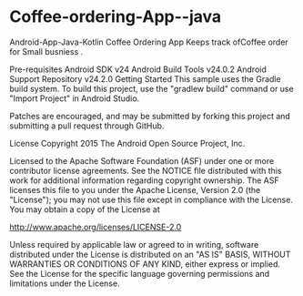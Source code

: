 # Coffee-ordering-App--java
Android-App-Java-Kotlin
Coffee Ordering  App Keeps track ofCoffee order for Small busniess .

Pre-requisites Android SDK v24 Android Build Tools v24.0.2 Android Support Repository v24.2.0 Getting Started This sample uses the Gradle build system. To build this project, use the "gradlew build" command or use "Import Project" in Android Studio.

Patches are encouraged, and may be submitted by forking this project and submitting a pull request through GitHub.

License Copyright 2015 The Android Open Source Project, Inc.

Licensed to the Apache Software Foundation (ASF) under one or more contributor license agreements. See the NOTICE file distributed with this work for additional information regarding copyright ownership. The ASF licenses this file to you under the Apache License, Version 2.0 (the "License"); you may not use this file except in compliance with the License. You may obtain a copy of the License at

http://www.apache.org/licenses/LICENSE-2.0

Unless required by applicable law or agreed to in writing, software distributed under the License is distributed on an "AS IS" BASIS, WITHOUT WARRANTIES OR CONDITIONS OF ANY KIND, either express or implied. See the License for the specific language governing permissions and limitations under the License.

